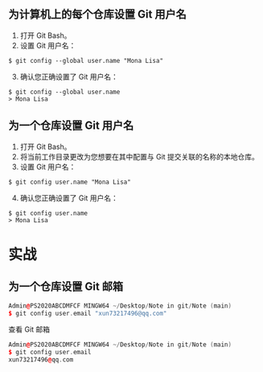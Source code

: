 
## 为计算机上的每个仓库设置 Git 用户名
1. 打开 Git Bash。
2. 设置 Git 用户名：
```
$ git config --global user.name "Mona Lisa"
```
3. 确认您正确设置了 Git 用户名：
```
$ git config --global user.name
> Mona Lisa
```

## 为一个仓库设置 Git 用户名
1. 打开 Git Bash。
2. 将当前工作目录更改为您想要在其中配置与 Git 提交关联的名称的本地仓库。
3. 设置 Git 用户名：
```
$ git config user.name "Mona Lisa"
```
4. 确认您正确设置了 Git 用户名：
```
$ git config user.name
> Mona Lisa
```

# 实战
## 为一个仓库设置 Git 邮箱
```c++
Admin@PS2020ABCDMFCF MINGW64 ~/Desktop/Note in git/Note (main)
$ git config user.email "xun73217496@qq.com"
```
查看 Git 邮箱
```c++
Admin@PS2020ABCDMFCF MINGW64 ~/Desktop/Note in git/Note (main)
$ git config user.email
xun73217496@qq.com
```